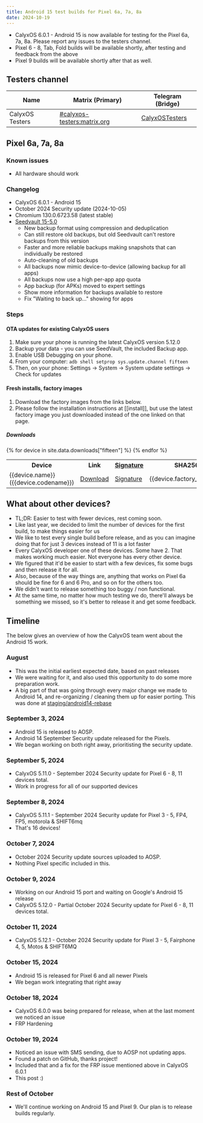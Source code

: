 ```yaml
---
title: Android 15 test builds for Pixel 6a, 7a, 8a
date: 2024-10-19
---
```


* CalyxOS 6.0.1 - Android 15 is now available for testing for the Pixel 6a, 7a, 8a. Please report any issues to the testers channel.
* Pixel 6 - 8, Tab, Fold builds will be available shortly, after testing and feedback from the above
* Pixel 9 builds will be available shortly after that as well.

## Testers channel

| Name | Matrix (Primary) | Telegram (Bridge) |
| ---- | ------ | -------- |
| CalyxOS Testers | [#calyxos-testers:matrix.org](https://app.element.io/#/room/#calyxos-testers:matrix.org) | [CalyxOSTesters](https://t.me/CalyxOSTesters) |

## Pixel 6a, 7a, 8a
### Known issues
* All hardware should work

### Changelog
* CalyxOS 6.0.1 - Android 15
* October 2024 Security update (2024-10-05)
* Chromium 130.0.6723.58 (latest stable)
* [Seedvault 15-5.0](https://github.com/seedvault-app/seedvault/releases/tag/15-5.0)
	* New backup format using compression and deduplication
	* Can still restore old backups, but old Seedvault can't restore backups from this version
	* Faster and more reliable backups making snapshots that can individually be restored
	* Auto-cleaning of old backups
	* All backups now mimic device-to-device (allowing backup for all apps)
	* All backups now use a high per-app app quota
	* App backup (for APKs) moved to expert settings
	* Show more information for backups available to restore
	* Fix "Waiting to back up..." showing for apps

### Steps
#### OTA updates for existing CalyxOS users
1. Make sure your phone is running the latest CalyxOS version 5.12.0
1. Backup your data - you can use SeedVault, the included Backup app.
1. Enable USB Debugging on your phone.
1. From your computer: `adb shell setprop sys.update.channel fifteen`
1. Then, on your phone: Settings -> System -> System update settings -> Check for updates

#### Fresh installs, factory images
1. Download the factory images from the links below.
2. Please follow the installation instructions at [[install]], but use the latest factory image you just downloaded instead of the one linked on that page.

##### Downloads

<table class="table table-striped download">
  <tr><th>Device</th><th>Link</th><th><a href="{{ '/get/verify' | relative_url }}">Signature</a></th><th>SHA256</th></tr>
{% for device in site.data.downloads["fifteen"] %}
  <tr>
    <td>{{device.name}} ({{device.codename}})</td>
    <td><a href="{{device.factory_link}}">Download</a></td>
    <td><a href="{{device.factory_link | append: '.minisig' }}">Signature</a></td>
    <td class="hash">{{device.factory_sha256}}</td>
  </tr>
{% endfor %}
</table>

## What about other devices?
* TL;DR: Easier to test with fewer devices, rest coming soon.
* Like last year, we decided to limit the number of devices for the first build, to make things easier for us
* We like to test every single build before release, and as you can imagine doing that for just 3 devices instead of 11 is a lot faster
* Every CalyxOS developer one of these devices. Some have 2. That makes working much easier. Not everyone has every other device.
* We figured that it'd be easier to start with a few devices, fix some bugs and then release it for all.
* Also, because of the way things are, anything that works on Pixel 6a should be fine for 6 and 6 Pro, and so on for the others too.
* We didn't want to release something too buggy / non functional.
* At the same time, no matter how much testing we do, there'll always be something we missed, so it's better to release it and get some feedback.

## Timeline

The below gives an overview of how the CalyxOS team went about the Android 15 work.

### August
* This was the initial earliest expected date, based on past releases
* We were waiting for it, and also used this opportunity to do some more preparation work.
* A big part of that was going through every major change we made to Android 14, and re-organizing / cleaning them up for easier porting. This was done at [staging/android14-rebase](https://review.calyxos.org/q/branch:staging/android14-rebase)

### September 3, 2024
* Android 15 is released to AOSP.
* Android 14 September Security update released for the Pixels.
* We began working on both right away, prioritisting the security update.

### September 5, 2024
* CalyxOS 5.11.0 - September 2024 Security update for Pixel 6 - 8, 11 devices total.
* Work in progress for all of our supported devices

### September 8, 2024
* CalyxOS 5.11.1 - September 2024 Security update for Pixel 3 - 5, FP4, FP5, motorola & SHIFT6mq
* That's 16 devices!

### October 7, 2024
* October 2024 Security update sources uploaded to AOSP.
* Nothing Pixel specific included in this.

### October 9, 2024
* Working on our Android 15 port and waiting on Google's Android 15 release
* CalyxOS 5.12.0 - Partial October 2024 Security update for Pixel 6 - 8, 11 devices total.

### October 11, 2024
* CalyxOS 5.12.1 - October 2024 Security update for Pixel 3 - 5, Fairphone 4, 5, Motos & SHIFT6MQ

### October 15, 2024
* Android 15 is released for Pixel 6 and all newer Pixels
* We began work integrating that right away

### October 18, 2024
* CalyxOS 6.0.0 was being prepared for release, when at the last moment we noticed an issue
* FRP Hardening

### October 19, 2024
* Noticed an issue with SMS sending, due to AOSP not updating apps.
* Found a patch on GitHub, thanks project!
* Included that and a fix for the FRP issue mentioned above in CalyxOS 6.0.1
* This post :)

### Rest of October
* We'll continue working on Android 15 and Pixel 9. Our plan is to release builds regularly.
